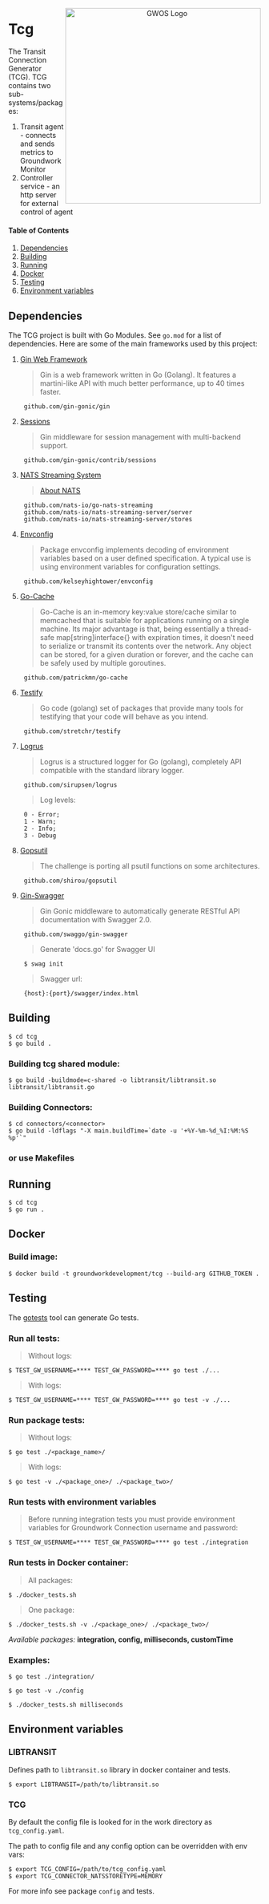 <p align="center">
  <a href="http://www.gwos.com/" target="blank"><img src="https://www.gwos.com/wp-content/themes/groundwork/img/gwos_black_orange.png" width="390" alt="GWOS Logo" align="right"/></a>
</p>

# Tcg

The Transit Connection Generator (TCG). TCG contains two sub-systems/packages:

1. Transit agent - connects and sends metrics to Groundwork Monitor
2. Controller service - an http server for external control of agent


#### Table of Contents

1. [Dependencies](#dependencies)
2. [Building](#building)
3. [Running](#running)
4. [Docker](#docker)
5. [Testing](#testing)
6. [Environment variables](#envvar)


<a name="dependencies"></a>
## Dependencies

The TCG project is built with Go Modules. See `go.mod` for a list of dependencies. Here are some of the main frameworks used by this project:

1. [Gin Web Framework](github.com/gin-gonic/gin)

    >Gin is a web framework written in Go (Golang).
    It features a martini-like API with much better performance,
    up to 40 times faster.

        github.com/gin-gonic/gin

2. [Sessions](github.com/gin-contrib/sessions)

    > Gin middleware for session management with multi-backend support.

        github.com/gin-gonic/contrib/sessions

3. [NATS Streaming System](nats.io)

    > [About NATS](nats.io/about)

        github.com/nats-io/go-nats-streaming
        github.com/nats-io/nats-streaming-server/server
        github.com/nats-io/nats-streaming-server/stores

4. [Envconfig](github.com/kelseyhightower/envconfig)

    > Package envconfig implements decoding of environment variables based
    on a user defined specification. A typical use is using environment variables
    for configuration settings.

        github.com/kelseyhightower/envconfig

5. [Go-Cache](github.com/patrickmn/go-cache)

   > Go-Cache is an in-memory key:value store/cache similar to memcached
    that is suitable for applications running on a single machine. Its major advantage
    is that, being essentially a thread-safe map[string]interface{} with expiration times,
    it doesn't need to serialize or transmit its contents over the network.
    Any object can be stored, for a given duration or forever, and the cache can be safely
    used by multiple goroutines.

        github.com/patrickmn/go-cache

6. [Testify](github.com/stretchr/testify)

    > Go code (golang) set of packages that provide many tools for testifying that your
    code will behave as you intend.

        github.com/stretchr/testify

7. [Logrus](github.com/sirupsen/logrus)

    > Logrus is a structured logger for Go (golang), completely API compatible
    with the standard library logger.

        github.com/sirupsen/logrus
    
    > Log levels:
       
        0 - Error; 
        1 - Warn; 
        2 - Info; 
        3 - Debug


8. [Gopsutil](github.com/shirou/gopsutil)

    > The challenge is porting all psutil functions on some architectures.

        github.com/shirou/gopsutil

9. [Gin-Swagger](github.com/swaggo/gin-swagger)
    
    > Gin Gonic middleware to automatically generate RESTful API documentation with Swagger 2.0.
                                                        
        github.com/swaggo/gin-swagger
        
    > Generate 'docs.go' for Swagger UI
        
        $ swag init
    
    > Swagger url:

        {host}:{port}/swagger/index.html

<a name="building"></a>
## Building

```
$ cd tcg
$ go build .
```


### Building tcg shared module:

```
$ go build -buildmode=c-shared -o libtransit/libtransit.so libtransit/libtransit.go
```

### Building Connectors:

```
$ cd connectors/<connector>
$ go build -ldflags "-X main.buildTime=`date -u '+%Y-%m-%d_%I:%M:%S %p'`"
```


### or use Makefiles

<a name="running"></a>
## Running

```
$ cd tcg
$ go run .
```


<a name="docker"></a>
## Docker

### Build image:

    $ docker build -t groundworkdevelopment/tcg --build-arg GITHUB_TOKEN .


<a name="testing"></a>
## Testing

The [gotests](https://github.com/cweill/gotests) tool can generate Go tests.


### Run all tests:

>Without logs:

    $ TEST_GW_USERNAME=**** TEST_GW_PASSWORD=**** go test ./...

>With logs:

    $ TEST_GW_USERNAME=**** TEST_GW_PASSWORD=**** go test -v ./...


### Run package tests:

>Without logs:

    $ go test ./<package_name>/

>With logs:

    $ go test -v ./<package_one>/ ./<package_two>/
    
### Run tests with environment variables

>Before running integration tests you must provide environment variables for Groundwork Connection username and password:

    $ TEST_GW_USERNAME=**** TEST_GW_PASSWORD=**** go test ./integration


### Run tests in Docker container:

>All packages:

    $ ./docker_tests.sh

>One package:

    $ ./docker_tests.sh -v ./<package_one>/ ./<package_two>/

*Available packages:* <b>integration, config, milliseconds, customTime</b>


### Examples:

    $ go test ./integration/

    $ go test -v ./config

    $ ./docker_tests.sh milliseconds


<a name="envvar"></a>
## Environment variables


### LIBTRANSIT

Defines path to `libtransit.so` library in docker container and tests.

    $ export LIBTRANSIT=/path/to/libtransit.so


### TCG

By default the config file is looked for in the work directory as `tcg_config.yaml`.

The path to config file and any config option can be overridden with env vars:

    $ export TCG_CONFIG=/path/to/tcg_config.yaml
    $ export TCG_CONNECTOR_NATSSTORETYPE=MEMORY

For more info see package `config` and tests.
